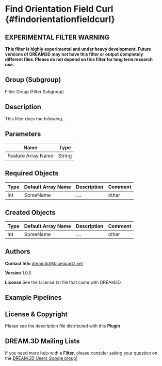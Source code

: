 Find Orientation Field Curl {#findorientationfieldcurl}
======


## EXPERIMENTAL FILTER WARNING ##

__This filter is highly experimental and under heavy development. Future versions of DREAM3D may not have this filter or output completely different files. Please do not depend on this filter for long term research use.__


## Group (Subgroup) ##

Filter Group (Filter Subgroup)


## Description ##

This filter does the following...

## Parameters ##

| Name             | Type |
|------------------|------|
| Feature Array Name | String |

## Required Objects ##

| Type | Default Array Name | Description | Comment |
|------|--------------------|-------------|---------|
| Int  | SomeName           | ....        | other   |


## Created Objects ##

| Type | Default Array Name | Description | Comment |
|------|--------------------|-------------|---------|
| Int  | SomeName           | ....        | other   |



## Authors ##


**Contact Info** dream3d@bluequartz.net

**Version** 1.0.0

**License**  See the License.txt file that came with DREAM3D.



## Example Pipelines ##



## License & Copyright ##

Please see the description file distributed with this **Plugin**

## DREAM.3D Mailing Lists ##

If you need more help with a **Filter**, please consider asking your question on the [DREAM.3D Users Google group!](https://groups.google.com/forum/?hl=en#!forum/dream3d-users)

